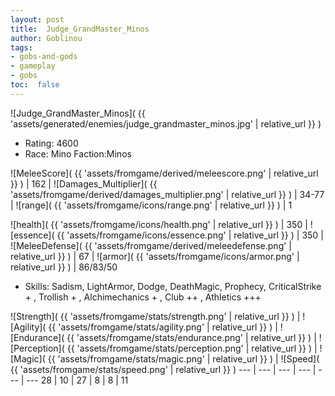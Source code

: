 ```yaml
---
layout: post
title:  Judge_GrandMaster_Minos
author: Goblinou
tags:
- gobs-and-gods
- gameplay
- gobs
toc:  false
---
```


![Judge_GrandMaster_Minos]( {{ 'assets/generated/enemies/judge_grandmaster_minos.jpg' | relative_url }} )
- Rating: 4600
- Race: Mino  Faction:Minos

![MeleeScore]( {{ 'assets/fromgame/derived/meleescore.png' | relative_url }} ) | 162 | ![Damages_Multiplier]( {{ 'assets/fromgame/derived/damages_multiplier.png' | relative_url }} ) | 34-77 | ![range]( {{ 'assets/fromgame/icons/range.png' | relative_url }} ) | 1


![health]( {{ 'assets/fromgame/icons/health.png' | relative_url }} ) | 350 | ![essence]( {{ 'assets/fromgame/icons/essence.png' | relative_url }} ) | 350 | ![MeleeDefense]( {{ 'assets/fromgame/derived/meleedefense.png' | relative_url }} ) | 67 | ![armor]( {{ 'assets/fromgame/icons/armor.png' | relative_url }} ) | 86/83/50

* Skills: Sadism, LightArmor, Dodge, DeathMagic, Prophecy, CriticalStrike + , Trollish + , Alchimechanics + , Club ++ , Athletics +++ 

![Strength]( {{ 'assets/fromgame/stats/strength.png' | relative_url }} ) | ![Agility]( {{ 'assets/fromgame/stats/agility.png' | relative_url }} ) | ![Endurance]( {{ 'assets/fromgame/stats/endurance.png' | relative_url }} ) | ![Perception]( {{ 'assets/fromgame/stats/perception.png' | relative_url }} ) | ![Magic]( {{ 'assets/fromgame/stats/magic.png' | relative_url }} ) | ![Speed]( {{ 'assets/fromgame/stats/speed.png' | relative_url }} )
--- | --- | --- | --- | --- | ---
28 | 10 | 27 | 8 | 8 | 11
